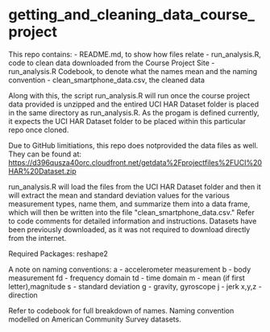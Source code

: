 getting_and_cleaning_data_course_project
========================================

This repo contains:
    - README.md, to show how files relate
    - run_analysis.R, code to clean data downloaded from the Course Project Site
    - run_analysis.R Codebook, to denote what the names mean and the naming convention
    - clean_smartphone_data.csv, the cleaned data

Along with this, the script run_analysis.R will run once the course project
data provided is unzipped and the entired UCI HAR Dataset folder is placed in the
same directory as run_analysis.R. As the progam is defined currently, it expects
the UCI HAR Dataset folder to be placed within this particular repo once cloned.

Due to GitHub limitiations, this repo does notprovided the data files as well. 
They can be found at: 
https://d396qusza40orc.cloudfront.net/getdata%2Fprojectfiles%2FUCI%20HAR%20Dataset.zip

run_analysis.R will load the files from the UCI HAR Dataset folder and then it
will extract the mean and standard deviation values for the various measurement
types, name them, and summarize them into a data frame, which will then be written
into the file "clean_smartphone_data.csv." Refer to code comments for detailed
information and instructions. Datasets have been previously downloaded, as it
was not required to download directly from the internet.

Required Packages:
reshape2

A note on naming conventions:
    a - accelerometer measurement
    b - body measurement
    fd - frequency domain
    td - time domain
    m - mean (if first letter),magnitude
    s - standard deviation
    g - gravity, gyroscope
    j - jerk
    x,y,z - direction
    
Refer to codebook for full breakdown of names. Naming convention modelled on 
American Community Survey datasets.
